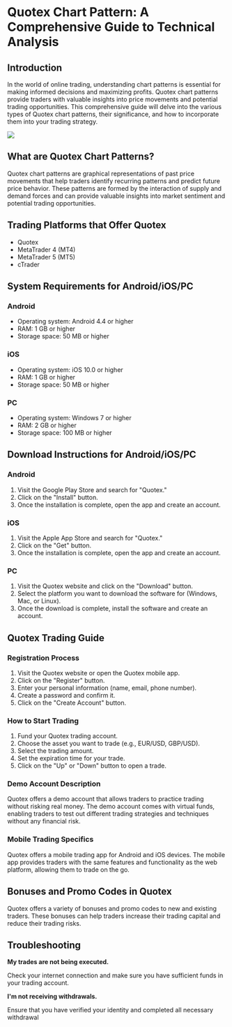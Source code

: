 # Quotex Chart Pattern: A Comprehensive Guide to Technical Analysis

## Introduction

In the world of online trading, understanding chart patterns is
essential for making informed decisions and maximizing profits. Quotex
chart patterns provide traders with valuable insights into price
movements and potential trading opportunities. This comprehensive guide
will delve into the various types of Quotex chart patterns, their
significance, and how to incorporate them into your trading strategy.

[![](https://static.quotex.io/files/4_en/300_250.jpg)](https://traff.sbs/brokerqxlid)

## What are Quotex Chart Patterns?

Quotex chart patterns are graphical representations of past price
movements that help traders identify recurring patterns and predict
future price behavior. These patterns are formed by the interaction of
supply and demand forces and can provide valuable insights into market
sentiment and potential trading opportunities.

## Trading Platforms that Offer Quotex

-   Quotex
-   MetaTrader 4 (MT4)
-   MetaTrader 5 (MT5)
-   cTrader

## System Requirements for Android/iOS/PC

### Android

-   Operating system: Android 4.4 or higher
-   RAM: 1 GB or higher
-   Storage space: 50 MB or higher

### iOS

-   Operating system: iOS 10.0 or higher
-   RAM: 1 GB or higher
-   Storage space: 50 MB or higher

### PC

-   Operating system: Windows 7 or higher
-   RAM: 2 GB or higher
-   Storage space: 100 MB or higher

## Download Instructions for Android/iOS/PC

### Android

1.  Visit the Google Play Store and search for "Quotex."
2.  Click on the "Install" button.
3.  Once the installation is complete, open the app and create an
    account.

### iOS

1.  Visit the Apple App Store and search for "Quotex."
2.  Click on the "Get" button.
3.  Once the installation is complete, open the app and create an
    account.

### PC

1.  Visit the Quotex website and click on the "Download" button.
2.  Select the platform you want to download the software for (Windows,
    Mac, or Linux).
3.  Once the download is complete, install the software and create an
    account.

## Quotex Trading Guide

### Registration Process

1.  Visit the Quotex website or open the Quotex mobile app.
2.  Click on the "Register" button.
3.  Enter your personal information (name, email, phone number).
4.  Create a password and confirm it.
5.  Click on the "Create Account" button.

### How to Start Trading

1.  Fund your Quotex trading account.
2.  Choose the asset you want to trade (e.g., EUR/USD, GBP/USD).
3.  Select the trading amount.
4.  Set the expiration time for your trade.
5.  Click on the "Up" or "Down" button to open a trade.

### Demo Account Description

Quotex offers a demo account that allows traders to practice trading
without risking real money. The demo account comes with virtual funds,
enabling traders to test out different trading strategies and techniques
without any financial risk.

### Mobile Trading Specifics

Quotex offers a mobile trading app for Android and iOS devices. The
mobile app provides traders with the same features and functionality as
the web platform, allowing them to trade on the go.

## Bonuses and Promo Codes in Quotex

Quotex offers a variety of bonuses and promo codes to new and existing
traders. These bonuses can help traders increase their trading capital
and reduce their trading risks.

## Troubleshooting

**My trades are not being executed.**

Check your internet connection and make sure you have sufficient funds
in your trading account.

**I\'m not receiving withdrawals.**

Ensure that you have verified your identity and completed all necessary
withdrawal


